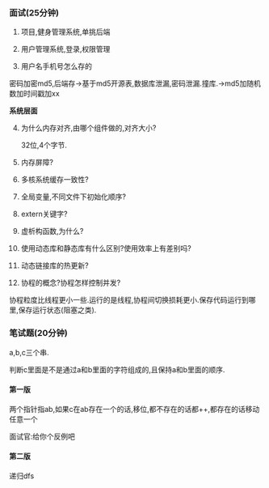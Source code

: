 ### 面试(25分钟)

1. 项目,健身管理系统,单挑后端

2. 用户管理系统,登录,权限管理

3. 用户名手机号怎么存的

密码加密md5,后端存->基于md5开源表,数据库泄漏,密码泄漏.撞库.->md5加随机数加时间戳加xx

**系统层面**

4. 为什么内存对齐,由哪个组件做的,对齐大小?

   32位,4个字节.

6. 内存屏障?

7. 多核系统缓存一致性?

8. 全局变量,不同文件下初始化顺序?

9. extern关键字?

10. 虚析构函数,为什么?

11. 使用动态库和静态库有什么区别?使用效率上有差别吗?

12. 动态链接库的热更新?

13. 协程的概念?协程怎样控制并发?

协程粒度比线程更小一些.运行的是线程,协程间切换损耗更小.保存代码运行到哪里,保存运行状态(阻塞之类).

### 笔试题(20分钟)

a,b,c三个串.

判断c里面是不是通过a和b里面的字符组成的,且保持a和b里面的顺序.

#### 第一版

两个指针指ab,如果c在ab存在一个的话,移位,都不存在的话都++,都存在的话移动任意一个

面试官:给你个反例吧

#### 第二版

递归dfs